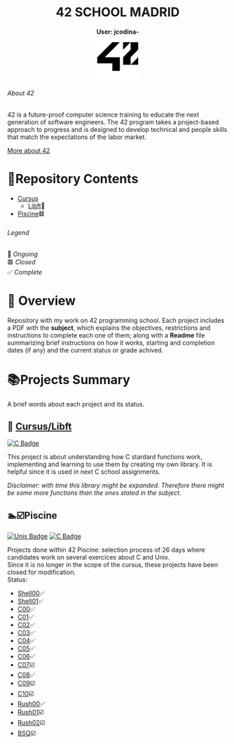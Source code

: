 # <h1 align="center">42 SCHOOL MADRID</h1>
<p align="center">
 <strong>User: jcodina-</strong><br>
<a href="https://www.42madrid.com/"><img src="Resources/42_Logo.png" alt="42 Logo" width="100"  class="centerImage"/></a>
</p>

###### About 42
42 is a future-proof computer science training to educate the next generation of software engineers. The 42 program takes a project-based approach to progress and is designed to develop technical and people skills that match the expectations of the labor market.

<a href="https://42.fr/en/homepage/">More about 42</a>


# :dart:Repository Contents
* [Cursus](Cursus/)
  * [Libft](Cursus/Libft):black_square_button:
* [Piscine](Piscine/):red_square:
###### Legend
:black_square_button: _Ongoing_<br />
:red_square: _Closed_<br />
:white_check_mark: _Complete_<br />

# 📌 Overview
Repository with my work on 42 programming school. 
Each project includes a PDF with the **subject**, which explains the objectives, restrictions and instructions to complete each one of them; along with a **Readme** file summarizing brief instructions on how it works, starting and completion dates (if any) and the current status or grade achived.

# :books:Projects Summary
A brief words about each project and its status.

## :black_square_button: [Cursus/Libft](Cursus/Libft)
[![C Badge](https://img.shields.io/badge/-C_code-93BDFF?style=for-the-badge&labelColor=374760&logo=C&logoColor=white)](https://en.wikipedia.org/wiki/C_(programming_language))

This project is about understanding how C stardard functions work,
implementing and learning to use them by creating my own library. It is
helpful since it is used in next C school assignments.

_Disclaimer: with time this library might be expanded. Therefore there might be some more functions than the ones stated in the subject._

## :swimmer::ballot_box_with_check:Piscine

[![Unix Badge](https://img.shields.io/badge/-UNIX-ebebeb?style=for-the-badge&labelColor=black&logo=linux&logoColor=white)](https://es.wikipedia.org/wiki/Unix)
[![C Badge](https://img.shields.io/badge/-C_code-93BDFF?style=for-the-badge&labelColor=374760&logo=C&logoColor=white)](https://en.wikipedia.org/wiki/C_(programming_language))

Projects done within 42 Piscine: selection process of 26 days where candidates work on several exercices about C and Unix.<br />
Since it is no longer in the scope of the cursus, these projects have been closed for modification.<br />
Status:
- [Shell00](Piscine/Shell00):white_check_mark:
- [Shell01](Piscine/Shell01):white_check_mark:
- [C00](Piscine/C00):white_check_mark:
- [C01](Piscine/C01):white_check_mark:
- [C02](Piscine/C02):white_check_mark:
- [C03](Piscine/C03):white_check_mark:
- [C04](Piscine/C04):white_check_mark:
- [C05](Piscine/C05):white_check_mark:
- [C06](Piscine/C06):white_check_mark:
- [C07](Piscine/C07):ballot_box_with_check:
- [C08](Piscine/C08):white_check_mark:
- [C09](Piscine/C09):ballot_box_with_check:
- [C10](Piscine/C10):ballot_box_with_check:
- [Rush00](Piscine/Rush00):white_check_mark:
- [Rush01](Piscine/Rush01):ballot_box_with_check:
- [Rush02](Piscine/Rush02):ballot_box_with_check:
- [BSQ](Piscine/BSQ):ballot_box_with_check:


